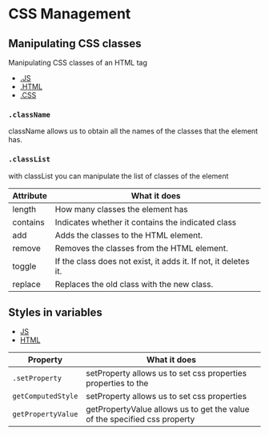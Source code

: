 # CSS Management

## Manipulating CSS classes

Manipulating CSS classes of an HTML tag

- [.JS](/JavaScript/Document-Object-Model/manipulating-css/script.js)
- [.HTML](/JavaScript/Document-Object-Model/manipulating-css/index.html)
- [.CSS](/JavaScript/Document-Object-Model/manipulating-css/style.css)

### `.className`

className allows us to obtain all the names of the classes that the element has.

### `.classList`

with classList you can manipulate the list of classes of the element

| Attribute | What it does                                                    |
| --------- | --------------------------------------------------------------- |
| length    | How many classes the element has                                |
| contains  | Indicates whether it contains the indicated class               |
| add       | Adds the classes to the HTML element.                           |
| remove    | Removes the classes from the HTML element.                      |
| toggle    | If the class does not exist, it adds it. If not, it deletes it. |
| replace   | Replaces the old class with the new class.                      |

## Styles in variables

- [JS](/JavaScript/Document-Object-Model/style-variable/script.js)
- [HTML](/JavaScript/Document-Object-Model/style-variable/index.html)

| Property           | What it does                                                              |
| ------------------ | ------------------------------------------------------------------------- |
| `.setProperty`     | setProperty allows us to set css properties properties to the             |
| `getComputedStyle` | setProperty allows us to set css properties                               |
| `getPropertyValue` | getPropertyValue allows us to get the value of the specified css property |
